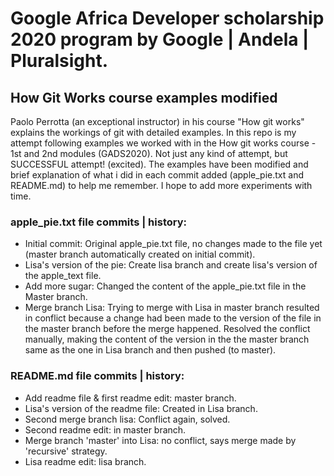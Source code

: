 # Google Africa Developer scholarship 2020 program by Google | Andela | Pluralsight.
## How Git Works course examples modified 
Paolo Perrotta (an exceptional instructor) in his course "How git works" explains the workings of git with detailed examples. In this repo is my attempt following examples we worked with in the How git works course - 1st and 2nd modules (GADS2020). Not just any kind of attempt, but SUCCESSFUL attempt! (excited). The examples have been modified and brief explanation of what i did in each commit added (apple_pie.txt and README.md) to help me remember. I hope to add more experiments with time.

### apple_pie.txt file commits | history:
* Initial commit: Original apple_pie.txt file, no changes made to the file yet (master branch automatically created on initial commit). 
* Lisa's version of the pie: Create lisa branch and create lisa's version of the apple_text file. 
* Add more sugar: Changed the content of the apple_pie.txt file in the Master branch. 
* Merge branch Lisa: Trying to merge with Lisa in master branch resulted in conflict because a change had been made to the version of the file in the master branch before the merge happened. Resolved the conflict manually, making the content of the version in the the master branch same as the one in Lisa branch and then pushed (to master). 


### README.md file commits | history: 
* Add readme file & first readme edit: master branch.
* Lisa's version of the readme file: Created in Lisa branch.
* Second merge branch lisa: Conflict again, solved.
* Second readme edit: in master branch.
* Merge branch 'master' into Lisa: no conflict, says merge made by 'recursive' strategy.
* Lisa readme edit: lisa branch.
